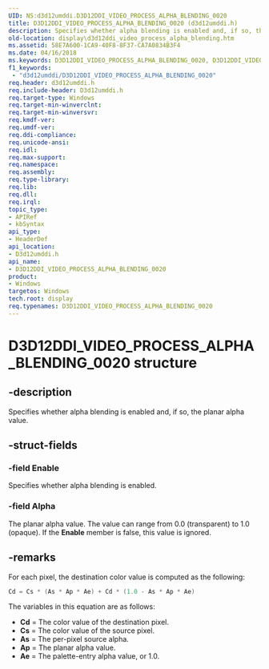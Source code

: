 ```yaml
---
UID: NS:d3d12umddi.D3D12DDI_VIDEO_PROCESS_ALPHA_BLENDING_0020
title: D3D12DDI_VIDEO_PROCESS_ALPHA_BLENDING_0020 (d3d12umddi.h)
description: Specifies whether alpha blending is enabled and, if so, the planar alpha value.
old-location: display\d3d12ddi_video_process_alpha_blending.htm
ms.assetid: 58E7A600-1CA9-40F8-8F37-CA7A0834B3F4
ms.date: 04/16/2018
ms.keywords: D3D12DDI_VIDEO_PROCESS_ALPHA_BLENDING_0020, D3D12DDI_VIDEO_PROCESS_ALPHA_BLENDING_0020 structure [Display Devices], d3d12umddi/D3D12DDI_VIDEO_PROCESS_ALPHA_BLENDING_0020, display.d3d12ddi_video_process_alpha_blending
f1_keywords:
 - "d3d12umddi/D3D12DDI_VIDEO_PROCESS_ALPHA_BLENDING_0020"
req.header: d3d12umddi.h
req.include-header: D3d12umddi.h
req.target-type: Windows
req.target-min-winverclnt:
req.target-min-winversvr:
req.kmdf-ver:
req.umdf-ver:
req.ddi-compliance:
req.unicode-ansi:
req.idl:
req.max-support:
req.namespace:
req.assembly:
req.type-library:
req.lib:
req.dll:
req.irql:
topic_type:
- APIRef
- kbSyntax
api_type:
- HeaderDef
api_location:
- D3d12umddi.h
api_name:
- D3D12DDI_VIDEO_PROCESS_ALPHA_BLENDING_0020
product:
- Windows
targetos: Windows
tech.root: display
req.typenames: D3D12DDI_VIDEO_PROCESS_ALPHA_BLENDING_0020
---
```


# D3D12DDI_VIDEO_PROCESS_ALPHA_BLENDING_0020 structure


## -description


Specifies whether alpha blending is enabled and, if so, the planar alpha value.


## -struct-fields




### -field Enable

Specifies whether alpha blending is enabled.


### -field Alpha

The planar alpha value. The value can range from 0.0 (transparent) to 1.0 (opaque). If the <b>Enable</b> member is false, this value is ignored.


## -remarks



For each pixel, the destination color value is computed as the following:

```cpp
Cd = Cs * (As * Ap * Ae) + Cd * (1.0 - As * Ap * Ae)
```


The variables in this equation are as follows:

* **Cd** = The color value of the destination pixel.
* **Cs** = The color value of the source pixel.
* **As** = The per-pixel source alpha.
* **Ap** = The planar alpha value.
* **Ae** = The palette-entry alpha value, or 1.0.


